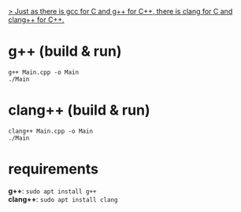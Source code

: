 [> Just as there is gcc for C and g++ for C++, there is clang for C and clang++ for C++.](https://cplusplus.com/forum/unices/121465/)

# g++ (build & run)
`g++ Main.cpp -o Main`  
`./Main`  

# clang++ (build & run)
`clang++ Main.cpp -o Main`  
`./Main`  

# requirements
**g++**: `sudo apt install g++`  
**clang++**: `sudo apt install clang`  
